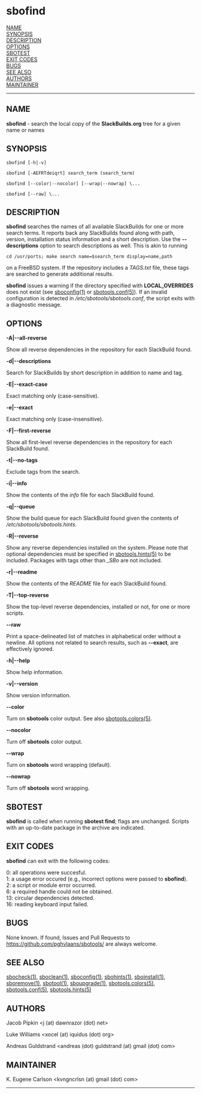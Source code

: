 # sbofind

[NAME](#name)\
[SYNOPSIS](#synopsis)\
[DESCRIPTION](#description)\
[OPTIONS](#options)\
[SBOTEST](#sbotest)\
[EXIT CODES](#exit-codes)\
[BUGS](#bugs)\
[SEE ALSO](#see-also)\
[AUTHORS](#authors)\
[MAINTAINER](#maintainer)

------------------------------------------------------------------------

## NAME

**sbofind** - search the local copy of the **SlackBuilds.org** tree for
a given name or names

## SYNOPSIS

    sbofind [-h|-v]

    sbofind [-AEFRTdeiqrt] search_term (search_term)

    sbofind [--color|--nocolor] [--wrap|--nowrap] \...

    sbofind [--raw] \...

## DESCRIPTION

**sbofind** searches the names of all available SlackBuilds for one or
more search terms. It reports back any SlackBuilds found along with
path, version, installation status information and a short description.
Use the **\--descriptions** option to search descriptions as well. This
is akin to running

    cd /usr/ports; make search name=$search_term display=name,path

on a FreeBSD system. If the repository includes a *TAGS.txt* file, these
tags are searched to generate additional results.

**sbofind** issues a warning if the directory specified with
**LOCAL_OVERRIDES** does not exist (see [sboconfig(1)](sboconfig.1.md) or
[sbotools.conf(5)](sbotools.conf.5.md)). If an invalid configuration is detected in
*/etc/sbotools/sbotools.conf*, the script exits with a diagnostic
message.

## OPTIONS

**-A\|\--all-reverse**

Show all reverse dependencies in the repository for each SlackBuild
found.

**-d\|\--descriptions**

Search for SlackBuilds by short description in addition to name and tag.

**-E\|\--exact-case**

Exact matching only (case-sensitive).

**-e\|\--exact**

Exact matching only (case-insensitive).

**-F\|\--first-reverse**

Show all first-level reverse dependencies in the repository for each
SlackBuild found.

**-t\|\--no-tags**

Exclude tags from the search.

**-i\|\--info**

Show the contents of the *info* file for each SlackBuild found.

**-q\|\--queue**

Show the build queue for each SlackBuild found given the contents of
*/etc/sbotools/sbotools.hints*.

**-R\|\--reverse**

Show any reverse dependencies installed on the system. Please note that
optional dependencies must be specified in [sbotools.hints(5)](sbotools.hints.5.md) to be
included. Packages with tags other than *\_SBo* are not included.

**-r\|\--readme**

Show the contents of the *README* file for each SlackBuild found.

**-T\|\--top-reverse**

Show the top-level reverse dependencies, installed or not, for one or
more scripts.

**\--raw**

Print a space-delineated list of matches in alphabetical order without a
newline. All options not related to search results, such as
**\--exact**, are effectively ignored.

**-h\|\--help**

Show help information.

**-v\|\--version**

Show version information.

**\--color**

Turn on **sbotools** color output. See also [sbotools.colors(5)](sbotools.colors.5.md).

**\--nocolor**

Turn off **sbotools** color output.

**\--wrap**

Turn on **sbotools** word wrapping (default).

**\--nowrap**

Turn off **sbotools** word wrapping.

## SBOTEST

**sbofind** is called when running **sbotest find**; flags are
unchanged. Scripts with an up-to-date package in the archive are
indicated.

## EXIT CODES

**sbofind** can exit with the following codes:

0: all operations were succesful.\
1: a usage error occured (e.g., incorrect options were passed to
**sbofind**).\
2: a script or module error occurred.\
6: a required handle could not be obtained.\
13: circular dependencies detected.\
16: reading keyboard input failed.

## BUGS

None known. If found, Issues and Pull Requests to
<https://github.com/pghvlaans/sbotools/> are always welcome.

## SEE ALSO

[sbocheck(1)](sbocheck.1.md), [sboclean(1)](sboclean.1.md), [sboconfig(1)](sboconfig.1.md), [sbohints(1)](sbohints.1.md), [sboinstall(1)](sboinstall.1.md),
[sboremove(1)](sboremove.1.md), [sbotool(1)](sbotool.1.md), [sboupgrade(1)](sboupgrade.1.md), [sbotools.colors(5)](sbotools.colors.5.md),
[sbotools.conf(5)](sbotools.conf.5.md), [sbotools.hints(5)](sbotools.hints.5.md)

## AUTHORS

Jacob Pipkin \<j (at) dawnrazor (dot) net\>

Luke Williams \<xocel (at) iquidus (dot) org\>

Andreas Guldstrand \<andreas (dot) guldstrand (at) gmail (dot) com\>

## MAINTAINER

K. Eugene Carlson \<kvngncrlsn (at) gmail (dot) com\>

------------------------------------------------------------------------
